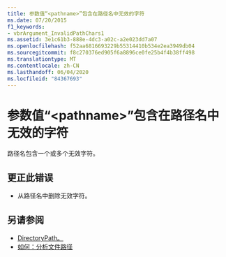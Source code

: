 ```yaml
---
title: 参数值“<pathname>”包含在路径名中无效的字符
ms.date: 07/20/2015
f1_keywords:
- vbrArgument_InvalidPathChars1
ms.assetid: 3e1c61b3-888e-4dc3-a02c-a2e023dd7a07
ms.openlocfilehash: f52aa6816693229b55314410b534e2ea3949db04
ms.sourcegitcommit: f8c270376ed905f6a8896ce0fe25b4f4b38ff498
ms.translationtype: MT
ms.contentlocale: zh-CN
ms.lasthandoff: 06/04/2020
ms.locfileid: "84367693"
---
```

# <a name="argument-value-pathname-contains-characters-that-are-not-valid-in-a-path-name"></a>参数值“\<pathname>”包含在路径名中无效的字符
路径名包含一个或多个无效字符。  
  
## <a name="to-correct-this-error"></a>更正此错误  
  
- 从路径名中删除无效字符。  
  
## <a name="see-also"></a>另请参阅

- [DirectoryPath。](xref:Microsoft.VisualBasic.ApplicationServices.AssemblyInfo.DirectoryPath)
- [如何：分析文件路径](../developing-apps/programming/drives-directories-files/how-to-parse-file-paths.md)
